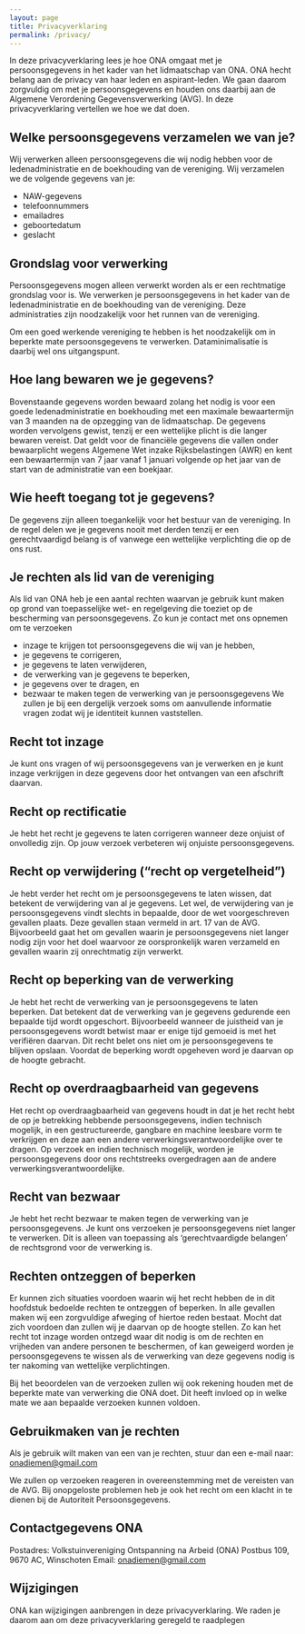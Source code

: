 ```yaml
---
layout: page
title: Privacyverklaring
permalink: /privacy/
---
```

In deze privacyverklaring lees je hoe ONA omgaat met je persoonsgegevens in het kader van het lidmaatschap van ONA.
ONA hecht belang aan de privacy van haar leden en aspirant-leden. We gaan daarom zorgvuldig om met je persoonsgegevens en houden ons daarbij aan de Algemene Verordening Gegevensverwerking (AVG). In deze privacyverklaring vertellen we hoe we dat doen.
## Welke persoonsgegevens verzamelen we van je?
Wij verwerken alleen persoonsgegevens die wij nodig hebben voor de ledenadministratie en de boekhouding van de vereniging. Wij verzamelen we de volgende gegevens van je:
- NAW-gegevens
- telefoonnummers
- emailadres
- geboortedatum
- geslacht

## Grondslag voor verwerking
Persoonsgegevens mogen alleen verwerkt worden als er een rechtmatige grondslag voor is. We verwerken je persoonsgegevens in het kader van de ledenadministratie en de boekhouding van de vereniging. Deze administraties zijn noodzakelijk voor het runnen van de vereniging.

Om een goed werkende vereniging te hebben is het noodzakelijk om in beperkte mate persoonsgegevens te verwerken. Dataminimalisatie is daarbij wel ons uitgangspunt.

## Hoe lang bewaren we je gegevens?
Bovenstaande gegevens worden bewaard zolang het nodig is voor een goede ledenadministratie en boekhouding met een maximale bewaartermijn van 3 maanden na de opzegging van de lidmaatschap. De gegevens worden vervolgens gewist, tenzij er een wettelijke plicht is die langer bewaren vereist. Dat geldt voor de financiële gegevens die vallen onder bewaarplicht wegens Algemene Wet inzake Rijksbelastingen (AWR) en kent een bewaartermijn van 7 jaar vanaf 1 januari volgende op het jaar van de start van de administratie van een boekjaar.

## Wie heeft toegang tot je gegevens?
De gegevens zijn alleen toegankelijk voor het bestuur van de vereniging. In de regel delen we je gegevens nooit met derden tenzij er een gerechtvaardigd belang is of vanwege een wettelijke verplichting die op de ons rust.

## Je rechten als lid van de vereniging
Als lid van ONA heb je een aantal rechten waarvan je gebruik kunt maken op grond van toepasselijke wet- en regelgeving die toeziet op de bescherming van persoonsgegevens. Zo kun je contact met ons opnemen om te verzoeken
- inzage te krijgen tot persoonsgegevens die wij van je hebben,
- je gegevens te corrigeren,
- je gegevens te laten verwijderen,
- de verwerking van je gegevens te beperken,
- je gegevens over te dragen, en
- bezwaar te maken tegen de verwerking van je persoonsgegevens
We zullen je bij een dergelijk verzoek soms om aanvullende informatie vragen zodat wij je identiteit kunnen vaststellen.

## Recht tot inzage
Je kunt ons vragen of wij persoonsgegevens van je verwerken en je kunt inzage verkrijgen in deze gegevens door het ontvangen van een afschrift daarvan.

## Recht op rectificatie
Je hebt het recht je gegevens te laten corrigeren wanneer deze onjuist of onvolledig zijn. Op jouw verzoek verbeteren wij onjuiste persoonsgegevens.

## Recht op verwijdering (“recht op vergetelheid”)
Je hebt verder het recht om je persoonsgegevens te laten wissen, dat betekent de verwijdering van al je gegevens. Let wel, de verwijdering van je persoonsgegevens vindt slechts in bepaalde, door de wet voorgeschreven gevallen plaats. Deze gevallen staan vermeld in art. 17 van de AVG. Bijvoorbeeld gaat het om gevallen waarin je persoonsgegevens niet langer nodig zijn voor het doel waarvoor ze oorspronkelijk waren verzameld en gevallen waarin zij onrechtmatig zijn verwerkt.

## Recht op beperking van de verwerking
Je hebt het recht de verwerking van je persoonsgegevens te laten beperken. Dat betekent dat de verwerking van je gegevens gedurende een bepaalde tijd wordt opgeschort. Bijvoorbeeld wanneer de juistheid van je persoonsgegevens wordt betwist maar er enige tijd gemoeid is met het verifiëren daarvan. Dit recht belet ons niet om je persoonsgegevens te blijven opslaan. Voordat de beperking wordt opgeheven word je daarvan op de hoogte gebracht.

## Recht op overdraagbaarheid van gegevens
Het recht op overdraagbaarheid van gegevens houdt in dat je het recht hebt de op je betrekking hebbende persoonsgegevens, indien technisch mogelijk, in een gestructureerde, gangbare en machine leesbare vorm te verkrijgen en deze aan een andere verwerkingsverantwoordelijke over te dragen. Op verzoek en indien technisch mogelijk, worden je persoonsgegevens door ons rechtstreeks overgedragen aan de andere verwerkingsverantwoordelijke.

## Recht van bezwaar
Je hebt het recht bezwaar te maken tegen de verwerking van je persoonsgegevens. Je kunt ons verzoeken je persoonsgegevens niet langer te verwerken. Dit is alleen van toepassing als ‘gerechtvaardigde belangen’ de rechtsgrond voor de verwerking is.

## Rechten ontzeggen of beperken
Er kunnen zich situaties voordoen waarin wij het recht hebben de in dit hoofdstuk bedoelde rechten te ontzeggen of beperken. In alle gevallen maken wij een zorgvuldige afweging of hiertoe reden bestaat. Mocht dat zich voordoen dan zullen wij je daarvan op de hoogte stellen.
Zo kan het recht tot inzage worden ontzegd waar dit nodig is om de rechten en vrijheden van andere personen te beschermen, of kan geweigerd worden je persoonsgegevens te wissen als de verwerking van deze gegevens nodig is ter nakoming van wettelijke verplichtingen.

Bij het beoordelen van de verzoeken zullen wij ook rekening houden met de beperkte mate van verwerking die ONA doet. Dit heeft invloed op in welke mate we aan bepaalde verzoeken kunnen voldoen.

## Gebruikmaken van je rechten
Als je gebruik wilt maken van een van je rechten, stuur dan een e-mail naar: onadiemen@gmail.com

We zullen op verzoeken reageren in overeenstemming met de vereisten van de AVG. Bij onopgeloste problemen heb je ook het recht om een klacht in te dienen bij de Autoriteit Persoonsgegevens.

## Contactgegevens ONA
Postadres:
Volkstuinvereniging Ontspanning na Arbeid (ONA)
Postbus 109, 9670 AC, Winschoten
Email: onadiemen@gmail.com

## Wijzigingen
ONA kan wijzigingen aanbrengen in deze privacyverklaring. We raden je daarom aan om deze privacyverklaring geregeld te raadplegen
